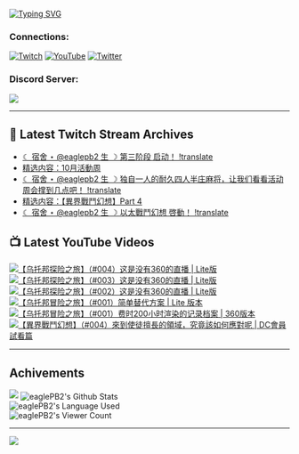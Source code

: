 <!--### Hello people, I'm EaglePB2 - The one who building something for fun 👋
Thank you for standby for this profile.   
The purpose of this profile is coming soon.   
You may come back later, as you wish if this readme.md is updated.   -->

<a href="https://git.io/typing-svg"><img src="https://readme-typing-svg.herokuapp.com?font=Fira+Code&duration=1000&pause=5000&vCenter=true&random=false&width=500&lines=%F0%9F%91%8B+Hello+Everyone%2C+I'm+EaglePB2.;%F0%9F%99%87+Thank+you+for+stopping+by+my+profile.+;%F0%9F%94%AD+%3D%3D%3D%3D+%F0%9F%94%AD;%F0%9F%91%8B+%E4%BD%A0%E5%A5%BD%EF%BC%8C%E6%AD%A1%E8%BF%8E%E4%BE%86%E5%88%B0%E6%88%91%E7%9A%84%E4%BB%A3%E7%A2%BC%E5%BA%AB%E3%80%82;%F0%9F%99%87+%E6%84%9F%E8%AC%9D%E5%89%8D%E4%BE%86%E5%8F%83%E8%A7%80%E5%B0%8F%E5%B1%8B+owo~" alt="Typing SVG" /></a>

### Connections:

[![Twitch](https://img.shields.io/badge/Twitch-9347FF?style=flat-square&logo=twitch&logoColor=white)](https://www.twitch.tv/eaglepb2)
[![YouTube](https://img.shields.io/badge/YouTube-%23FF0000.svg?style=flat-square&logo=YouTube&logoColor=white)](https://www.youtube.com/eaglepb2)
[![Twitter](https://img.shields.io/badge/Twitter-%231DA1F2.svg?style=flat-square&logo=Twitter&logoColor=white)](https://twitter.com/eaglepb2)

### Discord Server:

[![](https://invidget.switchblade.xyz/qKrub9b?theme=dark&language=ch)](https://discord.gg/qKrub9b)

---

## 👾 Latest Twitch Stream Archives
<!-- TWITCH:START -->
- [☾ 宿舍 ⋆ @eaglepb2 生 ☽ 第三阶段 启动！ !translate](https://www.twitch.tv/videos/2283172225)
- [精选内容：10月活動周](https://www.twitch.tv/videos/2279758346)
- [☾ 宿舍 ⋆ @eaglepb2 生 ☽ 独自一人的耐久四人半庄麻将，让我们看看活动周会撑到几点吧！ !translate](https://www.twitch.tv/videos/2277412178)
- [精选内容：【異界戰鬥幻想】Part 4](https://www.twitch.tv/videos/2276405354)
- [☾ 宿舍 ⋆ @eaglepb2 生 ☽ 以太戰鬥幻想 啓動！ !translate](https://www.twitch.tv/videos/2275737552)
<!-- TWITCH:END -->



## 📺 Latest YouTube Videos
<!-- YOUTUBE:START -->
<!-- YOUTUBE:END -->

<!-- BEGIN YOUTUBE-CARDS -->
<a href="https://www.youtube.com/watch?v=WjUqLNsnxd4">
  <picture>
    <source media="(prefers-color-scheme: dark)" srcset="https://ytcards.demolab.com/?id=WjUqLNsnxd4&title=%E3%80%90%E4%B9%8C%E6%89%98%E9%82%A6%E6%8E%A2%E9%99%A9%E4%B9%8B%E6%97%85%E3%80%91%EF%BC%88%23004%EF%BC%89%E8%BF%99%E6%98%AF%E6%B2%A1%E6%9C%89360%E7%9A%84%E7%9B%B4%E6%92%AD+%7C+Lite%E7%89%88&lang=zh&timestamp=1730184522&background_color=%230d1117&title_color=%23ffffff&stats_color=%23dedede&max_title_lines=1&width=250&border_radius=5&duration=19469">
    <img src="https://ytcards.demolab.com/?id=WjUqLNsnxd4&title=%E3%80%90%E4%B9%8C%E6%89%98%E9%82%A6%E6%8E%A2%E9%99%A9%E4%B9%8B%E6%97%85%E3%80%91%EF%BC%88%23004%EF%BC%89%E8%BF%99%E6%98%AF%E6%B2%A1%E6%9C%89360%E7%9A%84%E7%9B%B4%E6%92%AD+%7C+Lite%E7%89%88&lang=zh&timestamp=1730184522&background_color=%23ffffff&title_color=%2324292f&stats_color=%2357606a&max_title_lines=1&width=250&border_radius=5&duration=19469" alt="【乌托邦探险之旅】（#004）这是没有360的直播 | Lite版" title="【乌托邦探险之旅】（#004）这是没有360的直播 | Lite版">
  </picture>
</a>
<a href="https://www.youtube.com/watch?v=DXl64MTUTTg">
  <picture>
    <source media="(prefers-color-scheme: dark)" srcset="https://ytcards.demolab.com/?id=DXl64MTUTTg&title=%E3%80%90%E4%B9%8C%E6%89%98%E9%82%A6%E6%8E%A2%E9%99%A9%E4%B9%8B%E6%97%85%E3%80%91%EF%BC%88%23003%EF%BC%89%E8%BF%99%E6%98%AF%E6%B2%A1%E6%9C%89360%E7%9A%84%E7%9B%B4%E6%92%AD+%7C+Lite%E7%89%88&lang=zh&timestamp=1730094121&background_color=%230d1117&title_color=%23ffffff&stats_color=%23dedede&max_title_lines=1&width=250&border_radius=5&duration=14381">
    <img src="https://ytcards.demolab.com/?id=DXl64MTUTTg&title=%E3%80%90%E4%B9%8C%E6%89%98%E9%82%A6%E6%8E%A2%E9%99%A9%E4%B9%8B%E6%97%85%E3%80%91%EF%BC%88%23003%EF%BC%89%E8%BF%99%E6%98%AF%E6%B2%A1%E6%9C%89360%E7%9A%84%E7%9B%B4%E6%92%AD+%7C+Lite%E7%89%88&lang=zh&timestamp=1730094121&background_color=%23ffffff&title_color=%2324292f&stats_color=%2357606a&max_title_lines=1&width=250&border_radius=5&duration=14381" alt="【乌托邦探险之旅】（#003）这是没有360的直播 | Lite版" title="【乌托邦探险之旅】（#003）这是没有360的直播 | Lite版">
  </picture>
</a>
<a href="https://www.youtube.com/watch?v=ABkl6XH8mlI">
  <picture>
    <source media="(prefers-color-scheme: dark)" srcset="https://ytcards.demolab.com/?id=ABkl6XH8mlI&title=%E3%80%90%E4%B9%8C%E6%89%98%E9%82%A6%E6%8E%A2%E9%99%A9%E4%B9%8B%E6%97%85%E3%80%91%EF%BC%88%23002%EF%BC%89%E8%BF%99%E6%98%AF%E6%B2%A1%E6%9C%89360%E7%9A%84%E7%9B%B4%E6%92%AD+%7C+Lite%E7%89%88&lang=zh&timestamp=1730026213&background_color=%230d1117&title_color=%23ffffff&stats_color=%23dedede&max_title_lines=1&width=250&border_radius=5&duration=21556">
    <img src="https://ytcards.demolab.com/?id=ABkl6XH8mlI&title=%E3%80%90%E4%B9%8C%E6%89%98%E9%82%A6%E6%8E%A2%E9%99%A9%E4%B9%8B%E6%97%85%E3%80%91%EF%BC%88%23002%EF%BC%89%E8%BF%99%E6%98%AF%E6%B2%A1%E6%9C%89360%E7%9A%84%E7%9B%B4%E6%92%AD+%7C+Lite%E7%89%88&lang=zh&timestamp=1730026213&background_color=%23ffffff&title_color=%2324292f&stats_color=%2357606a&max_title_lines=1&width=250&border_radius=5&duration=21556" alt="【乌托邦探险之旅】（#002）这是没有360的直播 | Lite版" title="【乌托邦探险之旅】（#002）这是没有360的直播 | Lite版">
  </picture>
</a>
<a href="https://www.youtube.com/watch?v=19y0qwV10Z0">
  <picture>
    <source media="(prefers-color-scheme: dark)" srcset="https://ytcards.demolab.com/?id=19y0qwV10Z0&title=%E3%80%90%E4%B9%8C%E6%89%98%E9%82%A6%E5%86%92%E9%99%A9%E4%B9%8B%E6%97%85%E3%80%91%EF%BC%88%23001%EF%BC%89%E7%AE%80%E5%8D%95%E6%9B%BF%E4%BB%A3%E6%96%B9%E6%A1%88+%7C+Lite+%E7%89%88%E6%9C%AC&lang=zh&timestamp=1729944088&background_color=%230d1117&title_color=%23ffffff&stats_color=%23dedede&max_title_lines=1&width=250&border_radius=5&duration=22949">
    <img src="https://ytcards.demolab.com/?id=19y0qwV10Z0&title=%E3%80%90%E4%B9%8C%E6%89%98%E9%82%A6%E5%86%92%E9%99%A9%E4%B9%8B%E6%97%85%E3%80%91%EF%BC%88%23001%EF%BC%89%E7%AE%80%E5%8D%95%E6%9B%BF%E4%BB%A3%E6%96%B9%E6%A1%88+%7C+Lite+%E7%89%88%E6%9C%AC&lang=zh&timestamp=1729944088&background_color=%23ffffff&title_color=%2324292f&stats_color=%2357606a&max_title_lines=1&width=250&border_radius=5&duration=22949" alt="【乌托邦冒险之旅】（#001）简单替代方案 | Lite 版本" title="【乌托邦冒险之旅】（#001）简单替代方案 | Lite 版本">
  </picture>
</a>
<a href="https://www.youtube.com/watch?v=T4bW6tK-CvI">
  <picture>
    <source media="(prefers-color-scheme: dark)" srcset="https://ytcards.demolab.com/?id=T4bW6tK-CvI&title=%E3%80%90%E4%B9%8C%E6%89%98%E9%82%A6%E5%86%92%E9%99%A9%E4%B9%8B%E6%97%85%E3%80%91%EF%BC%88%23001%EF%BC%89%E8%B4%B9%E6%97%B6200%E5%B0%8F%E6%97%B6%E6%B8%B2%E6%9F%93%E7%9A%84%E8%AE%B0%E5%BD%95%E6%A1%A3%E6%A1%88+%7C+360%E7%89%88%E6%9C%AC&lang=zh&timestamp=1729919697&background_color=%230d1117&title_color=%23ffffff&stats_color=%23dedede&max_title_lines=1&width=250&border_radius=5&duration=12360">
    <img src="https://ytcards.demolab.com/?id=T4bW6tK-CvI&title=%E3%80%90%E4%B9%8C%E6%89%98%E9%82%A6%E5%86%92%E9%99%A9%E4%B9%8B%E6%97%85%E3%80%91%EF%BC%88%23001%EF%BC%89%E8%B4%B9%E6%97%B6200%E5%B0%8F%E6%97%B6%E6%B8%B2%E6%9F%93%E7%9A%84%E8%AE%B0%E5%BD%95%E6%A1%A3%E6%A1%88+%7C+360%E7%89%88%E6%9C%AC&lang=zh&timestamp=1729919697&background_color=%23ffffff&title_color=%2324292f&stats_color=%2357606a&max_title_lines=1&width=250&border_radius=5&duration=12360" alt="【乌托邦冒险之旅】（#001）费时200小时渲染的记录档案 | 360版本" title="【乌托邦冒险之旅】（#001）费时200小时渲染的记录档案 | 360版本">
  </picture>
</a>
<a href="https://www.youtube.com/watch?v=TXWS6tJso5s">
  <picture>
    <source media="(prefers-color-scheme: dark)" srcset="https://ytcards.demolab.com/?id=TXWS6tJso5s&title=%E3%80%90%E7%95%B0%E7%95%8C%E6%88%B0%E9%AC%A5%E5%B9%BB%E6%83%B3%E3%80%91%EF%BC%88%23004%EF%BC%89%E4%BE%86%E5%88%B0%E4%BD%BF%E5%BE%92%E6%93%85%E9%95%B7%E7%9A%84%E9%A0%98%E5%9F%9F%EF%BC%8C%E7%A9%B6%E7%AB%9F%E8%A9%B2%E5%A6%82%E4%BD%95%E6%87%89%E5%B0%8D%E5%91%A2+%7C+DC%E6%9C%83%E5%93%A1%E8%A9%A6%E7%9C%8B%E7%AF%87&lang=zh&timestamp=1729584758&background_color=%230d1117&title_color=%23ffffff&stats_color=%23dedede&max_title_lines=1&width=250&border_radius=5&duration=29482">
    <img src="https://ytcards.demolab.com/?id=TXWS6tJso5s&title=%E3%80%90%E7%95%B0%E7%95%8C%E6%88%B0%E9%AC%A5%E5%B9%BB%E6%83%B3%E3%80%91%EF%BC%88%23004%EF%BC%89%E4%BE%86%E5%88%B0%E4%BD%BF%E5%BE%92%E6%93%85%E9%95%B7%E7%9A%84%E9%A0%98%E5%9F%9F%EF%BC%8C%E7%A9%B6%E7%AB%9F%E8%A9%B2%E5%A6%82%E4%BD%95%E6%87%89%E5%B0%8D%E5%91%A2+%7C+DC%E6%9C%83%E5%93%A1%E8%A9%A6%E7%9C%8B%E7%AF%87&lang=zh&timestamp=1729584758&background_color=%23ffffff&title_color=%2324292f&stats_color=%2357606a&max_title_lines=1&width=250&border_radius=5&duration=29482" alt="【異界戰鬥幻想】（#004）來到使徒擅長的領域，究竟該如何應對呢 | DC會員試看篇" title="【異界戰鬥幻想】（#004）來到使徒擅長的領域，究竟該如何應對呢 | DC會員試看篇">
  </picture>
</a>
<!-- END YOUTUBE-CARDS -->

---

## Achivements
[![](https://github-profile-trophy.vercel.app/?username=eaglepb2&theme=monokai&no-bg=true&&title=Repositories,Issues,Commit,MultiLanguage)](https://github.com/anuraghazra/github-readme-stats)
<img align="center" alt="eaglePB2's Github Stats" src="https://github-readme-stats.vercel.app/api?username=eaglePB2&show_icons=true&hide_border=true&theme=merko" />
<br>
<img align="center" alt="eaglePB2's Language Used" src="https://github-readme-stats.vercel.app/api/top-langs/?username=eaglePB2&show_icons=true&hide_border=true&theme=merko&layout=compact&langs_count=8" />
<br>
<img align="center" alt="eaglePB2's Viewer Count" src="https://visitcount.itsvg.in/api?id=eaglepb2&label=Profile%20Views&color=3&icon=5&pretty=true" />

<hr>

<!-- RANDOMQUOTE:START -->
![](https://quotes-github-readme.vercel.app/api?type=horizontal&theme=merko)
<!-- RANDOMQUOTE:END -->


<!--
       _____   _   _   _____       _____   _   _   ____   
      |_   _| | | | | |  ___|     |  ___| | \ | | |  _  \  
        | |   | |_| | | |___      | |___  |  \| | | | | | 
        | |   |  _  | |  ___|     |  ___| |     | | | | | 
        | |   | | | | | |___      | |___  | |\  | | |_| | 
        |_|   |_| |_| |_____|     |_____| |_| \_| |____ / 
      
-->
